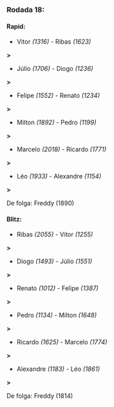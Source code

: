 ### Rodada 18:

#### Rapid:

* Vitor *(1316)*     -     Ribas *(1623)*

 **>** 
* Júlio *(1706)*     -     Diogo *(1236)*

 **>** 
* Felipe *(1552)*     -     Renato *(1234)*

 **>** 
* Milton *(1892)*     -     Pedro *(1199)*

 **>** 
* Marcelo *(2018)*     -     Ricardo *(1771)*

 **>** 
* Léo *(1933)*     -     Alexandre *(1154)*

 **>** 

De folga: Freddy (1890)

#### Blitz:

* Ribas *(2055)*     -     Vitor *(1255)*

 **>** 
* Diogo *(1493)*     -     Júlio *(1551)*

 **>** 
* Renato *(1012)*     -     Felipe *(1387)*

 **>** 
* Pedro *(1134)*     -     Milton *(1648)*

 **>** 
* Ricardo *(1625)*     -     Marcelo *(1774)*

 **>** 
* Alexandre *(1183)*     -     Léo *(1861)*

 **>** 

De folga: Freddy (1814)


